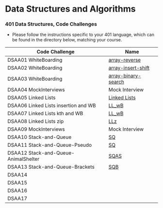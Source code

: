 # Data Structures and Algorithms

### 401 Data Structures, Code Challenges

- Please follow the instructions specific to your 401 language, which can be found in the directory below, matching your course.

|Code Challenge|Name|
--|--
|DSAA01 WhiteBoarding|[array-reverse](https://github.com/MISalz/data-structures-and-algorithms-401/tree/main/python/docs/array-reverse)
|DSAA02 WhiteBoarding|[array-insert-shift](https://github.com/MISalz/data-structures-and-algorithms-401/tree/main/python/docs/array-insert-shift)
|DSAA03 WhiteBoarding|[array-binary-search](https://github.com/MISalz/data-structures-and-algorithms-401/tree/main/python/docs/array-binary-search)
|DSAA04 MockInterviews|Mock Interview|
|DSAA05 Linked Lists|[Linked Lists](https://github.com/MISalz/data-structures-and-algorithms-401/blob/main/python/data_structures/linked_list.py)
|DSAA06 Linked Lists insertion and WB|[LL_wB](https://github.com/MISalz/data-structures-and-algorithms-401/blob/main/python/docs/linked_list_insertions/README.md)
|DSAA07 Linked Lists kth and WB|[LL_wB](https://github.com/MISalz/data-structures-and-algorithms-401/tree/main/python/docs/linked_list_kth)
|DSAA08 Linked Lists zip|[LLz](https://github.com/MISalz/data-structures-and-algorithms-401/tree/main/python/docs/linked_list_zip)
|DSAA09 MockInterviews|Mock Interview|
|DSAA10 Stack-and-Queue|[SQ](https://github.com/MISalz/data-structures-and-algorithms-401/tree/main/python/docs/stack_and_queue)
|DSAA11 Stack-and-Queue-Pseudo|[SQ](https://github.com/MISalz/data-structures-and-algorithms-401/tree/main/python/docs/stack_queue_pseudo)
|DSAA12 Stack-and-Queue-AnimalShelter|[SQAS](https://github.com/MISalz/data-structures-and-algorithms-401/tree/main/python/docs/stack_queue_animal_shelter)
|DSAA13 Stack-and-Queue-Brackets|[SQB](https://github.com/MISalz/data-structures-and-algorithms-401/tree/main/python/docs/stack_queue_brackets)
|DSAA14||
|DSAA15||
|DSAA16||
|DSAA17||
